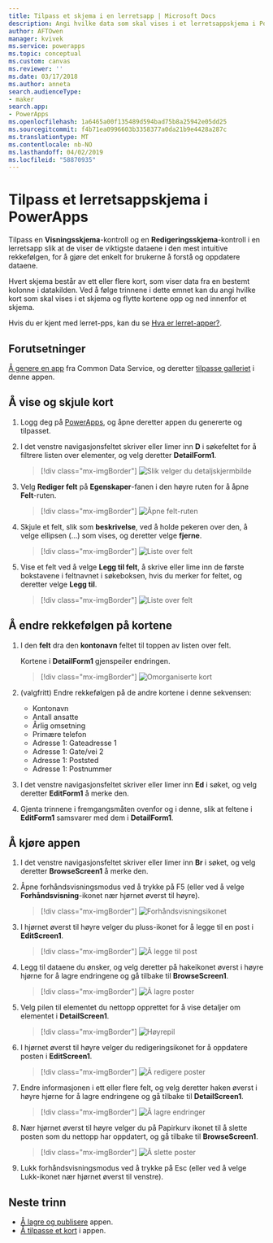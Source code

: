 ```yaml
---
title: Tilpass et skjema i en lerretsapp | Microsoft Docs
description: Angi hvilke data som skal vises i et lerretsappskjema i PowerApps, hvilken rekkefølge de skal vises i, og i hvilke kontroller.
author: AFTOwen
manager: kvivek
ms.service: powerapps
ms.topic: conceptual
ms.custom: canvas
ms.reviewer: ''
ms.date: 03/17/2018
ms.author: anneta
search.audienceType:
- maker
search.app:
- PowerApps
ms.openlocfilehash: 1a6465a00f135489d594bad75b8a25942e05dd25
ms.sourcegitcommit: f4b71ea0996603b3358377a0da21b9e4428a287c
ms.translationtype: MT
ms.contentlocale: nb-NO
ms.lasthandoff: 04/02/2019
ms.locfileid: "58870935"
---
```

# <a name="customize-a-canvas-app-form-in-powerapps"></a>Tilpass et lerretsappskjema i PowerApps

Tilpass en **Visningsskjema**-kontroll og en **Redigeringsskjema**-kontroll i en lerretsapp slik at de viser de viktigste dataene i den mest intuitive rekkefølgen, for å gjøre det enkelt for brukerne å forstå og oppdatere dataene.

Hvert skjema består av ett eller flere kort, som viser data fra en bestemt kolonne i datakilden. Ved å følge trinnene i dette emnet kan du angi hvilke kort som skal vises i et skjema og flytte kortene opp og ned innenfor et skjema.

Hvis du er kjent med lerret-pps, kan du se [Hva er lerret-apper?](getting-started.md).

## <a name="prerequisites"></a>Forutsetninger

[Å genere en app](data-platform-create-app.md) fra Common Data Service, og deretter [tilpasse galleriet](customize-layout-sharepoint.md) i denne appen.

## <a name="show-and-hide-cards"></a>Å vise og skjule kort

1. Logg deg på [PowerApps](http://web.powerapps.com?utm_source=padocs&utm_medium=linkinadoc&utm_campaign=referralsfromdoc), og åpne deretter appen du genererte og tilpasset.

1. I det venstre navigasjonsfeltet skriver eller limer inn **D** i søkefeltet for å filtrere listen over elementer, og velg deretter **DetailForm1**.

    > [!div class="mx-imgBorder"]
    > ![Slik velger du detaljskjermbilde](./media/customize-forms-sharepoint/select-detailform.png)

1. Velg **Rediger felt** på **Egenskaper**-fanen i den høyre ruten for å åpne **Felt**-ruten.

    > [!div class="mx-imgBorder"]
    > ![Åpne felt-ruten](./media/customize-forms-sharepoint/edit-fields.png)

1. Skjule et felt, slik som **beskrivelse**, ved å holde pekeren over den, å velge ellipsen (...) som vises, og deretter velge **fjerne**.

    > [!div class="mx-imgBorder"]
    > ![Liste over felt](./media/customize-forms-sharepoint/hide-fields.png)

1. Vise et felt ved å velge **Legg til felt**, å skrive eller lime inn de første bokstavene i feltnavnet i søkeboksen, hvis du merker for feltet, og deretter velge **Legg til**.

    > [!div class="mx-imgBorder"]
    > ![Liste over felt](./media/customize-forms-sharepoint/show-field.png)

## <a name="reorder-the-cards"></a>Å endre rekkefølgen på kortene

1. I den **felt** dra den **kontonavn** feltet til toppen av listen over felt.

    Kortene i **DetailForm1** gjenspeiler endringen.

    > [!div class="mx-imgBorder"]
    > ![Omorganiserte kort](./media/customize-forms-sharepoint/reordered-card.png)

1. (valgfritt) Endre rekkefølgen på de andre kortene i denne sekvensen:

    - Kontonavn
    - Antall ansatte
    - Årlig omsetning
    - Primære telefon
    - Adresse 1: Gateadresse 1
    - Adresse 1: Gate/vei 2
    - Adresse 1: Poststed
    - Adresse 1: Postnummer

1. I det venstre navigasjonsfeltet skriver eller limer inn **Ed** i søket, og velg deretter **EditForm1** å merke den.

1. Gjenta trinnene i fremgangsmåten ovenfor og i denne, slik at feltene i **EditForm1** samsvarer med dem i **DetailForm1**.

## <a name="run-the-app"></a>Å kjøre appen

1. I det venstre navigasjonsfeltet skriver eller limer inn **Br** i søket, og velg deretter **BrowseScreen1** å merke den.

1. Åpne forhåndsvisningsmodus ved å trykke på F5 (eller ved å velge **Forhåndsvisning**-ikonet nær hjørnet øverst til høyre).

    > [!div class="mx-imgBorder"]
    > ![Forhåndsvisningsikonet](./media/customize-forms-sharepoint/open-preview.png)

1. I hjørnet øverst til høyre velger du pluss-ikonet for å legge til en post i **EditScreen1**.

    > [!div class="mx-imgBorder"]
    > ![Å legge til post](./media/customize-forms-sharepoint/add-record.png)

1. Legg til dataene du ønsker, og velg deretter på hakeikonet øverst i høyre hjørne for å lagre endringene og gå tilbake til **BrowseScreen1**.

    > [!div class="mx-imgBorder"]
    > ![Å lagre poster](./media/customize-forms-sharepoint/save-record.png)

1. Velg pilen til elementet du nettopp opprettet for å vise detaljer om elementet i **DetailScreen1**.

    > [!div class="mx-imgBorder"]
    > ![Høyrepil](./media/customize-forms-sharepoint/right-arrow.png)

1. I hjørnet øverst til høyre velger du redigeringsikonet for å oppdatere posten i **EditScreen1**.

    > [!div class="mx-imgBorder"]
    > ![Å redigere poster](./media/customize-forms-sharepoint/edit-record.png)

1. Endre informasjonen i ett eller flere felt, og velg deretter haken øverst i høyre hjørne for å lagre endringene og gå tilbake til **DetailScreen1**.

    > [!div class="mx-imgBorder"]
    > ![Å lagre endringer](./media/customize-forms-sharepoint/save-record.png)

1. Nær hjørnet øverst til høyre velger du på Papirkurv ikonet til å slette posten som du nettopp har oppdatert, og gå tilbake til **BrowseScreen1**.

    > [!div class="mx-imgBorder"]
    > ![Å slette poster](./media/customize-forms-sharepoint/delete-record.png)

1. Lukk forhåndsvisningsmodus ved å trykke på Esc (eller ved å velge Lukk-ikonet nær hjørnet øverst til venstre).

## <a name="next-steps"></a>Neste trinn

- [Å lagre og publisere](save-publish-app.md) appen.
- [Å tilpasse et kort](customize-card.md) i appen.